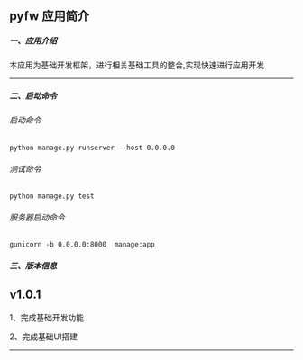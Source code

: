 pyfw 应用简介
-------

##### 一、应用介绍

本应用为基础开发框架，进行相关基础工具的整合,实现快速进行应用开发


---

##### 二、启动命令

###### 启动命令
```
python manage.py runserver --host 0.0.0.0
```

###### 测试命令
```
python manage.py test
```

###### 服务器启动命令
```
gunicorn -b 0.0.0.0:8000  manage:app
```


##### 三、版本信息

v1.0.1
---
1、完成基础开发功能

2、完成基础UI搭建

---